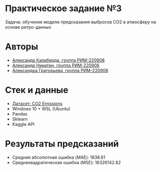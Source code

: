 # Практическое задание №3
Задача: обучение модели предсказания выбросов CO2 в атмосферу на основе ретро-данных

# Авторы
* [Александр Калиберда, группа РИМ-220908](https://github.com/computer-gibs)
* [Александр Никитин, группа РИМ-220908](https://github.com/AleksNikitin24)
* [Александра Григорьева, группа РИМ-220908](https://github.com/grigorieva0)

# Стек и данные
* [Датасет: CO2 Emissions](https://www.kaggle.com/datasets/ulrikthygepedersen/co2-emissions-by-country)
* Windows 10 + WSL (Ubuntu)
* Pandas
* Sklearn
* Kaggle API

# Результаты предсказаний
* Средняя абсолютная ошибка (MAE): 1838.61
* Среднеквадратическая ошибка (MSE): 16326142.82
